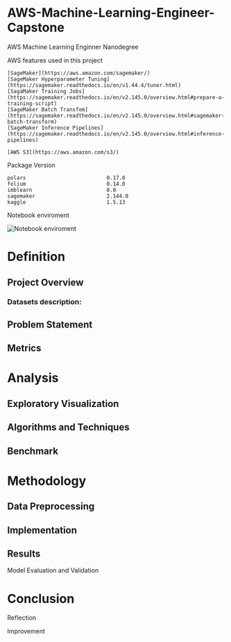 # AWS-Machine-Learning-Engineer-Capstone
AWS Machine Learning Enginner Nanodegree

AWS features used in this project
```
[SageMaker](https://aws.amazon.com/sagemaker/)
[SageMaker Hyperparameter Tuning](https://sagemaker.readthedocs.io/en/v1.44.4/tuner.html)
[SagaMaker Training Jobs](https://sagemaker.readthedocs.io/en/v2.145.0/overview.html#prepare-a-training-script)
[SageMaker Batch Transfom](https://sagemaker.readthedocs.io/en/v2.145.0/overview.html#sagemaker-batch-transform)
[SageMaker Inference Pipelines](https://sagemaker.readthedocs.io/en/v2.145.0/overview.html#inference-pipelines)

[AWS S3](https://aws.amazon.com/s3/)
```

Package Version

```
polars                          0.17.0
folium                          0.14.0
imblearn                        0.0
sagemaker                       2.144.0
kaggle                          1.5.13
```

Notebook enviroment

![Notebook enviroment](https://user-images.githubusercontent.com/94936606/230729952-7bd1afa7-f09a-4fce-bb36-521a10c327f8.png)


# Definition

## Project Overview


### Datasets description:




## Problem Statement


## Metrics


# Analysis




## Exploratory Visualization




## Algorithms and Techniques




## Benchmark 




# Methodology

## Data Preprocessing


## Implementation



## Results

Model Evaluation and Validation


# Conclusion

Reflection

Improvement
